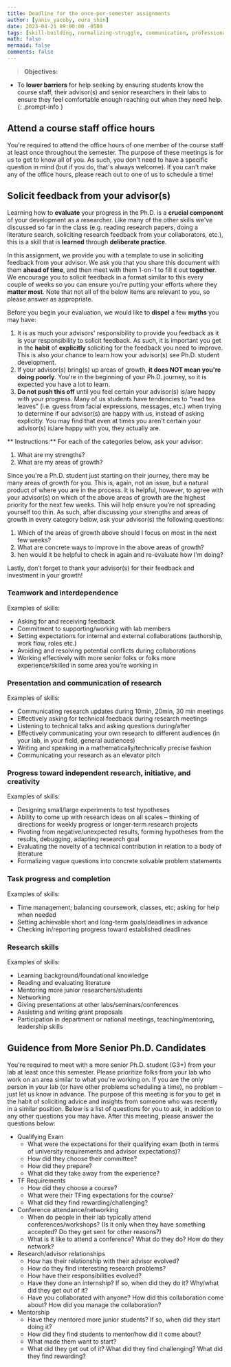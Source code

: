 ```yaml
---
title: Deadline for the once-per-semester assignments
author: [yaniv_yacoby, eura_shin]
date: 2023-04-21 09:00:00 -0500
tags: [skill-building, normalizing-struggle, communication, professional-development]
math: false
mermaid: false
comments: false
---
```


> **Objectives:**
* To **lower barriers** for help seeking by ensuring students know the course staff, their advisor(s) and senior researchers in their labs to ensure they feel comfortable enough reaching out when they need help.
{: .prompt-info }


## Attend a course staff office hours

You're required to attend the office hours of one member of the course staff at least once throughout the semester. 
The purpose of these meetings is for us to get to know all of you. 
As such, you don't need to have a specific question in mind (but if you do, that's always welcome). 
If you can't make any of the office hours, please reach out to one of us to schedule a time!


## Solicit feedback from your advisor(s)

Learning how to **evaluate** your progress in the Ph.D. is a **crucial component** of your development as a researcher. 
Like many of the other skills we've discussed so far in the class 
(e.g. reading research papers, doing a literature search, soliciting research feedback from your collaborators, etc.), 
this is a skill that is **learned** through **deliberate practice**. 

In this assignment, we provide you with a template to use in soliciting feedback from your advisor. 
We ask you that you share this document with them **ahead of time**, and then meet with them 1-on-1 to fill it out **together**. 
We encourage you to solicit feedback in a format similar to this every couple of weeks so you can ensure you're putting your efforts where they **matter most**.
Note that not all of the below items are relevant to you, so please answer as appropriate.

Before you begin your evaluation, we would like to **dispel** a few **myths** you may have:
1. It is as much your advisors' responsibility to provide you feedback as it is your responsibility to solicit feedback. As such, it is important you get in the **habit** of **explicitly** soliciting for the feedback you need to improve. This is also your chance to learn how your advisor(s) see Ph.D. student development.
2. If your advisor(s) bring(s) up areas of growth, **it does NOT mean you're doing poorly**. You're in the beginning of your Ph.D. journey, so it is expected you have a lot to learn.
3. **Do not push this off** until you feel certain your advisor(s) is/are happy with your progress. Many of us students have tendencies to “read tea leaves” (i.e. guess from facial expressions, messages, etc.) when trying to determine if our advisor(s) are happy with us, instead of asking explicitly. You may find that even at times you aren't certain your advisor(s) is/are happy with you, they actually are. 

** Instructions:** For each of the categories below, ask your advisor:
1. What are my strengths?
2. What are my areas of growth?

Since you're a Ph.D. student just starting on their journey, there may be many areas of growth for you. 
This is, again, not an issue, but a natural product of where you are in the process. 
It is helpful, however, to agree with your advisor(s) on which of the above areas of growth are the highest priority for the next few weeks. 
This will help ensure you’re not spreading yourself too thin. 
As such, after discussing your strengths and areas of growth in every category below, ask your advisor(s) the following questions:
1. Which of the areas of growth above should I focus on most in the next few weeks?
2. What are concrete ways to improve in the above areas of growth?
3. hen would it be helpful to check in again and re-evaluate how I'm doing?

Lastly, don’t forget to thank your advisor(s) for their feedback and investment in your growth!


### Teamwork and interdependence

Examples of skills:
* Asking for and receiving feedback 
* Commitment to supporting/working with lab members
* Setting expectations for internal and external collaborations (authorship, work flow, roles etc.)
* Avoiding and resolving potential conflicts during collaborations
* Working effectively with more senior folks or folks more experience/skilled in some area you’re working in

### Presentation and communication of research

Examples of skills:
* Communicating research updates during 10min, 20min, 30 min meetings
* Effectively asking for technical feedback during research meetings
* Listening to technical talks and asking questions during/after
* Effectively communicating your own research to different audiences (in your lab, in your field, general audiences)
* Writing and speaking in a mathematically/technically precise fashion
* Communicating your research as an elevator pitch

### Progress toward independent research, initiative, and creativity

Examples of skills:
* Designing small/large experiments to test hypotheses
* Ability to come up with research ideas on all scales – thinking of directions for weekly progress or longer-term research projects
* Pivoting from negative/unexpected results, forming hypotheses from the results, debugging, adapting research goal
* Evaluating the novelty of a technical contribution in relation to a body of literature
* Formalizing vague questions into concrete solvable problem statements

### Task progress and completion

Examples of skills:
* Time management; balancing coursework, classes, etc; asking for help when needed
* Setting achievable short and long-term goals/deadlines in advance 
* Checking in/reporting progress toward established deadlines 


### Research skills

Examples of skills:
* Learning background/foundational knowledge
* Reading and evaluating literature
* Mentoring more junior researchers/students
* Networking 
* Giving presentations at other labs/seminars/conferences
* Assisting and writing grant proposals
* Participation in department or national meetings, teaching/mentoring, leadership skills


## Guidence from More Senior Ph.D. Candidates

You're required to meet with a more senior Ph.D. student (G3+) from your lab at least once this semester. 
Please prioritize folks from your lab who work on an area similar to what you're working on. 
If you are the only person in your lab (or have other problems scheduling a time), no problem – just let us know in advance. 
The purpose of this meeting is for you to get in the habit of soliciting advice and insights from someone who was recently in a similar position.
Below is a list of questions for you to ask, in addition to any other questions you may have. 
After this meeting, please answer the questions below: 
* Qualifying Exam 
  * What were the expectations for their qualifying exam (both in terms of university requirements and advisor expectations)? 
  * How did they choose their committee? 
  * How did they prepare? 
  * What did they take away from the experience?
* TF Requirements
  * How did they choose a course? 
  * What were their TFing expectations for the course? 
  * What did they find rewarding/challenging? 
* Conference attendance/networking
  * When do people in their lab typically attend conferences/workshops? (Is it only when they have something accepted? Do they get sent for other reasons?)
  * What is it like to attend a conference? What do they do? How do they network? 
* Research/advisor relationships
  * How has their relationship with their advisor evolved? 
  * How do they find interesting research problems? 
  * How have their responsibilities evolved?
  * Have they done an internship? If so, when did they do it? Why/what did they get out of it?
  * Have you collaborated with anyone? How did this collaboration come about? How did you manage the collaboration?
* Mentorship
  * Have they mentored more junior students? If so, when did they start doing it? 
  * How did they find students to mentor/how did it come about? 
  * What made them want to start? 
  * What did they get out of it? What did they find challenging? What did they find rewarding?

